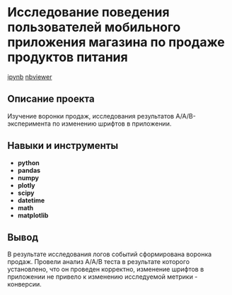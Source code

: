 # Исследование поведения пользователей мобильного приложения магазина по продаже продуктов питания

[ipynb](https://github.com/Askaront/Portfolio/blob/main/Users%20behavior%20analysis/users_behavior.ipynb)
[nbviewer](https://nbviewer.org/github/Askaront/Portfolio/blob/main/Users%20behavior%20analysis/users_behavior.ipynb)    

## Описание проекта

Изучение воронки продаж, исследования результатов A/A/B-эксперимента по изменению шрифтов в приложении.

## Навыки и инструменты

- **python**
- **pandas**
- **numpy**
- **plotly**
- **scipy**
- **datetime**
- **math**
- **matplotlib**

## Вывод

В результате исследования логов событий сформирована воронка продаж. Провели анализ A/A/B теста в результате которого установлено, что он проведен корректно, изменение шрифтов в приложении не привело к изменению исследуемой метрики - конверсии.
